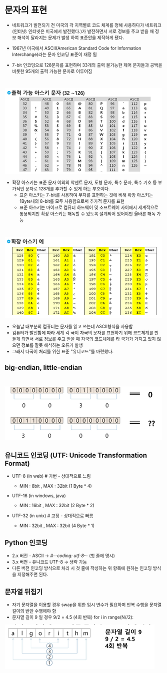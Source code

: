 # 문자의 표현
- 네트워크가 발전되기 전 미국의 각 지역별로 코드 체계를 정해 사용하다가 네트워크(인터넷: 인터넷은 미국에서 발전했다.)가 발전하면서 서로 정보를 주고 받을 때 정보 해석이 달라지는 문제가 발생
하여 표준안을 제작하게 됐다. 
  
- 1967년 미국에서 ASCII(American Standard Code for Information Interchange)라는 문자 인코딩 표준이 재정 됨
- 7-bit 인코딩으로 128문자를 표현하며 33개의 출력 불가능한 제어 문자들과 공백을 비롯한 95개의 출력 가능한 문자로 이루어짐
<br>
  
![img.png](img/ASCII_1.png)
<br>

- 확장 아스키는 표준 문자 이외의 악센트 문자, 도형 문자, 특수 문자, 특수 기호 등 부가적인 문자로 128개를 추가할 수 있게 하는 부호이다.
    - 표준 아스키는 7-bit를 사용하여 무자를 표현하는 것에 비해 확장 아스키는 1Byte내의 8-bit를 모두 사용함으로써 추가적 문자를 표현
    - 표준 아스키는 마이크로 컴퓨터 하드웨어 및 소프트웨어 사이에서 세계적으로 통용되지만 확장 아스키는 해독할 수 있도록 설계되어 있어야만 올바른 해독 가능
<br>

![img.png](img/ASCII_2.png)
<br>

- 오늘날 대부분의 컴퓨터는 문자를 읽고 쓰는데 ASCII형식을 사용함
- 컴퓨터가 발전함에 따라 세계 각 국이 자국의 문자를 표현하기 위해 코드체계를 만들게 되면서 서로 정보를 주고 받을 때 자국의 코드체계를 타 국가가 가지고 있지 않으면 정보를 잘못 해석하는 오류가 발생
- 그래서 다국어 처리를 위한 표준 "유니코드"를 마련했다.


## big-endian, little-endian
<br>

![img.png](img/endian.png)
<br>
## 유니코드 인코딩 (UTF: Unicode Transformation Format)
- UTF-8 (in web) # 가변 - 상대적으로 느림
    - MIN : 8bit , MAX : 32bit (1 Byte * 4)
    
- UTF-16 (in windows, java)
    - MIN : 16bit , MAX : 32bit (2 Byte * 2)
    
- UTF-32 (in unix) # 고정 - 상대적으로 빠름
    - MIN : 32bit , MAX : 32bit (4 Byte * 1)
    
## Python 인코딩
- 2.x 버전 - ASCII -> #-*-coding: utf-8-*- (첫 줄에 명시)
- 3.x 버전 - 유니코드 UTF-8 -> 생략 가능
- 다른 버전 인코딩 방식으로 처리 시 첫 줄에 작성하는 위 항목에 원하는 인코딩 방식을 지정해주면 된다.


## 문자열 뒤집기
- 자기 문자열을 이용할 경우 swap을 위한 임시 변수가 필요하며 반복 수행을 문자열 길이의 반만 수행해야 함
- 문자열 길이 9 일 경우 9/2 = 4.5 (4회 반복)
    for i in range(N//2):
  <br>
  
![img.png](img/reverse.png)
<br>
